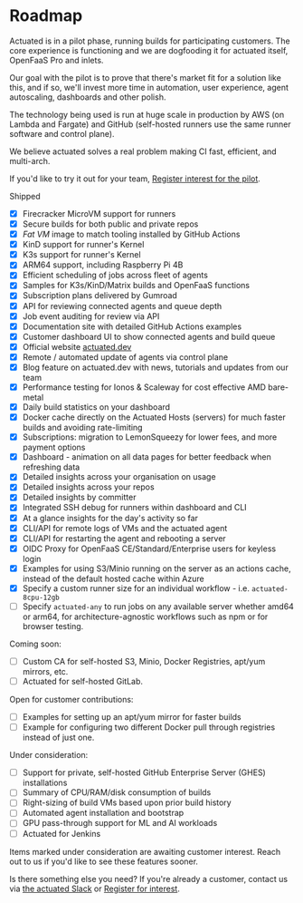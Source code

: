 # Roadmap

Actuated is in a pilot phase, running builds for participating customers. The core experience is functioning and we are dogfooding it for actuated itself, OpenFaaS Pro and inlets.

Our goal with the pilot is to prove that there's market fit for a solution like this, and if so, we'll invest more time in automation, user experience, agent autoscaling, dashboards and other polish.

The technology being used is run at huge scale in production by AWS (on Lambda and Fargate) and GitHub (self-hosted runners use the same runner software and control plane).

We believe actuated solves a real problem making CI fast, efficient, and multi-arch.

If you'd like to try it out for your team, [Register interest for the pilot](https://forms.gle/8XmpTTWXbZwWkfqT6).

Shipped

* [x] Firecracker MicroVM support for runners
* [x] Secure builds for both public and private repos
* [x] *Fat VM* image to match tooling installed by GitHub Actions
* [x] KinD support for runner's Kernel
* [x] K3s support for runner's Kernel
* [x] ARM64 support, including Raspberry Pi 4B
* [x] Efficient scheduling of jobs across fleet of agents
* [x] Samples for K3s/KinD/Matrix builds and OpenFaaS functions
* [x] Subscription plans delivered by Gumroad
* [x] API for reviewing connected agents and queue depth
* [x] Job event auditing for review via API
* [x] Documentation site with detailed GitHub Actions examples
* [x] Customer dashboard UI to show connected agents and build queue
* [x] Official website [actuated.dev](https://actuated.dev)
* [x] Remote / automated update of agents via control plane
* [x] Blog feature on actuated.dev with news, tutorials and updates from our team
* [x] Performance testing for Ionos & Scaleway for cost effective AMD bare-metal
* [x] Daily build statistics on your dashboard
* [x] Docker cache directly on the Actuated Hosts (servers) for much faster builds and avoiding rate-limiting
* [x] Subscriptions: migration to LemonSqueezy for lower fees, and more payment options
* [x] Dashboard - animation on all data pages for better feedback when refreshing data
* [x] Detailed insights across your organisation on usage
* [x] Detailed insights across your repos
* [x] Detailed insights by committer
* [x] Integrated SSH debug for runners within dashboard and CLI
* [x] At a glance insights for the day's activity so far
* [x] CLI/API for remote logs of VMs and the actuated agent
* [x] CLI/API for restarting the agent and rebooting a server
* [x] OIDC Proxy for OpenFaaS CE/Standard/Enterprise users for keyless login
* [x] Examples for using S3/Minio running on the server as an actions cache, instead of the default hosted cache within Azure
* [x] Specify a custom runner size for an individual workflow - i.e. `actuated-8cpu-12gb`
* [ ] Specify `actuated-any` to run jobs on any available server whether amd64 or arm64, for architecture-agnostic workflows such as npm or for browser testing. 

Coming soon:

* [ ] Custom CA for self-hosted S3, Minio, Docker Registries, apt/yum mirrors, etc.
* [ ] Actuated for self-hosted GitLab.

Open for customer contributions:

* [ ] Examples for setting up an apt/yum mirror for faster builds
* [ ] Example for configuring two different Docker pull through registries instead of just one.

Under consideration:

* [ ] Support for private, self-hosted GitHub Enterprise Server (GHES) installations
* [ ] Summary of CPU/RAM/disk consumption of builds
* [ ] Right-sizing of build VMs based upon prior build history
* [ ] Automated agent installation and bootstrap
* [ ] GPU pass-through support for ML and AI workloads
* [ ] Actuated for Jenkins

Items marked under consideration are awaiting customer interest. Reach out to us if you'd like to see these features sooner.

Is there something else you need? If you're already a customer, contact us via [the actuated Slack](https://self-actuated.slack.com) or [Register for interest](https://forms.gle/8XmpTTWXbZwWkfqT6).

